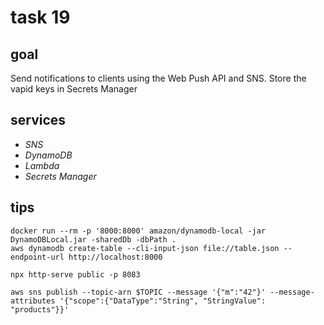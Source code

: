 # task 19

## goal

Send notifications to clients using the Web Push API and SNS. Store the vapid keys in Secrets Manager

## services

-   _SNS_
-   _DynamoDB_
-   _Lambda_
-   _Secrets Manager_

<!-- https://www.npmjs.com/package/web-push -->
<!-- https://levelup.gitconnected.com/how-to-send-web-push-notifications-for-free-with-aws-and-without-firebase-19d02eadf1f7 -->
<!-- https://github.com/mdn/serviceworker-cookbook -->

## tips

```
docker run --rm -p '8000:8000' amazon/dynamodb-local -jar DynamoDBLocal.jar -sharedDb -dbPath .
aws dynamodb create-table --cli-input-json file://table.json --endpoint-url http://localhost:8000

npx http-serve public -p 8083

aws sns publish --topic-arn $TOPIC --message '{"m":"42"}' --message-attributes '{"scope":{"DataType":"String", "StringValue": "products"}}'
```
